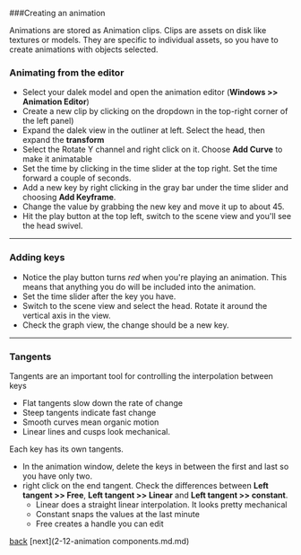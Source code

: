 ###Creating an animation

Animations are stored as Animation clips. Clips are assets on disk like textures or models. They are specific to individual assets, so you have to create animations with objects selected.

### Animating from the editor

* Select your dalek model and open the animation editor (**Windows >> Animation Editor**) 
* Create a new clip by clicking on the dropdown in the top-right corner of the left panel)
* Expand the dalek view in the outliner at left. Select the head, then expand the **transform**
* Select the Rotate Y channel and right click on it. Choose **Add Curve** to make it animatable
* Set the time by clicking in the time slider at the top right. Set the time forward a couple of seconds.
* Add a new key by right clicking in the gray bar under the time slider and choosing **Add Keyframe**.
* Change the value by grabbing the new key and move it up to about 45.
* Hit the play button at the top left, switch to the scene view and you'll see the head swivel.

----------
### Adding keys
* Notice the play button turns *red* when you're playing an animation. This means that anything you do will be included into the animation.
* Set the time slider after the key you have. 
* Switch to the scene view and select the head. Rotate it around the vertical axis in the view. 
* Check the graph view, the change should be a new key.

-------------
### Tangents

Tangents are an important tool for controlling the interpolation between keys

* Flat tangents slow down the rate of change
* Steep tangents indicate fast change
* Smooth curves mean organic motion
* Linear lines and cusps look mechanical.

Each key has its own tangents.

* In the animation window, delete the keys in between the first and last so you have only two.
* right click on the end tangent. Check the differences between **Left tangent >> Free**, **Left tangent >> Linear** and **Left tangent >> constant**.
  * Linear does a straight linear interpolation. It looks pretty mechanical
  * Constant snaps the values at the last minute
  * Free creates a handle you can edit



[back](2-10-animation-basics.md.md) [next](2-12-animation components.md.md)